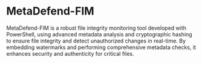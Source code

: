 # MetaDefend-FIM
MetaDefend-FIM  is a robust file integrity monitoring tool developed with PowerShell, using advanced metadata analysis and cryptographic hashing to ensure file integrity and detect unauthorized changes in real-time. By embedding watermarks and performing comprehensive metadata checks, it enhances security and authenticity for critical files.
